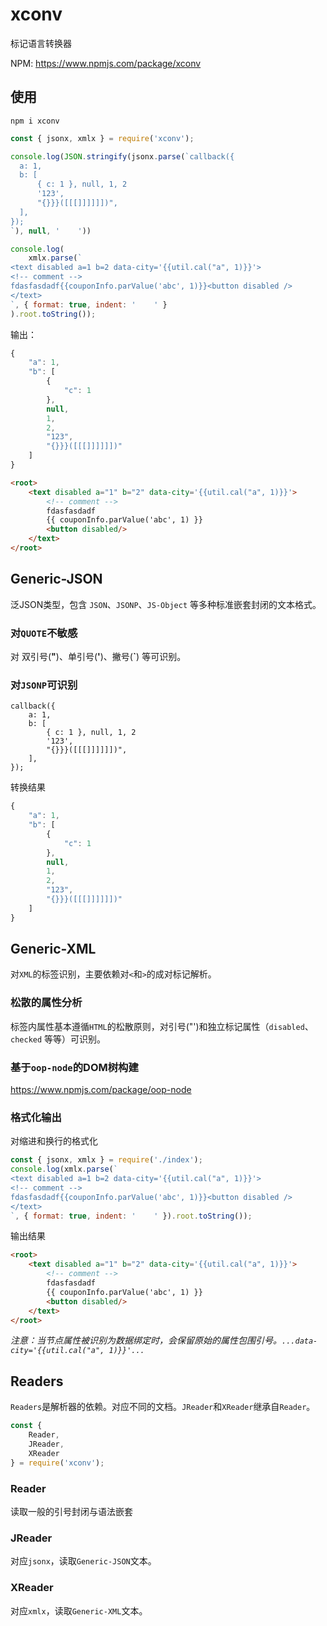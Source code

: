 # xconv
标记语言转换器

NPM: https://www.npmjs.com/package/xconv

## 使用
    npm i xconv

```js
const { jsonx, xmlx } = require('xconv');

console.log(JSON.stringify(jsonx.parse(`callback({
  a: 1,
  b: [
      { c: 1 }, null, 1, 2
      '123',
      "{}}}([[[]]]]]])",
  ],
});
`), null, '    '))

console.log(
    xmlx.parse(`
<text disabled a=1 b=2 data-city='{{util.cal("a", 1)}}'>
<!-- comment -->
fdasfasdadf{{couponInfo.parValue('abc', 1)}}<button disabled />
</text>
`, { format: true, indent: '    ' }
).root.toString());
```

输出：
```js
{
    "a": 1,
    "b": [
        {
            "c": 1
        },
        null,
        1,
        2,
        "123",
        "{}}}([[[]]]]]])"
    ]
}
```
```html
<root>
    <text disabled a="1" b="2" data-city='{{util.cal("a", 1)}}'>
        <!-- comment -->
        fdasfasdadf
        {{ couponInfo.parValue('abc', 1) }}
        <button disabled/>
    </text>
</root>
```

## Generic-JSON
泛JSON类型，包含 `JSON`、`JSONP`、`JS-Object` 等多种标准嵌套封闭的文本格式。

### 对`QUOTE`不敏感
对 双引号(**"**)、单引号(**'**)、撇号(**`**) 等可识别。

### 对`JSONP`可识别

```
callback({
    a: 1,
    b: [
        { c: 1 }, null, 1, 2
        '123',
        "{}}}([[[]]]]]])",
    ],
});
```
转换结果

```js
{
    "a": 1,
    "b": [
        {
            "c": 1
        },
        null,
        1,
        2,
        "123",
        "{}}}([[[]]]]]])"
    ]
}
```

## Generic-XML
对`XML`的标签识别，主要依赖对`<`和`>`的成对标记解析。

### 松散的属性分析
标签内属性基本遵循`HTML`的松散原则，对引号("')和独立标记属性（`disabled`、`checked` 等等）可识别。

### 基于`oop-node`的DOM树构建
https://www.npmjs.com/package/oop-node

### 格式化输出
对缩进和换行的格式化

```js
const { jsonx, xmlx } = require('./index');
console.log(xmlx.parse(`
<text disabled a=1 b=2 data-city='{{util.cal("a", 1)}}'>
<!-- comment -->
fdasfasdadf{{couponInfo.parValue('abc', 1)}}<button disabled />
</text>
`, { format: true, indent: '    ' }).root.toString());
```

输出结果

```html
<root>
    <text disabled a="1" b="2" data-city='{{util.cal("a", 1)}}'>
        <!-- comment -->
        fdasfasdadf
        {{ couponInfo.parValue('abc', 1) }}
        <button disabled/>
    </text>
</root>
```

*注意：当节点属性被识别为数据绑定时，会保留原始的属性包围引号。`...data-city='{{util.cal("a", 1)}}'...`*

## Readers

`Readers`是解析器的依赖。对应不同的文档。`JReader`和`XReader`继承自`Reader`。

```js
const {
    Reader,
    JReader,
    XReader
} = require('xconv');
```
### Reader
读取一般的引号封闭与语法嵌套

### JReader
对应`jsonx`，读取`Generic-JSON`文本。

### XReader
对应`xmlx`，读取`Generic-XML`文本。
